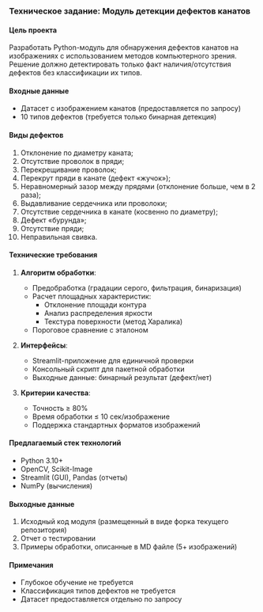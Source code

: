 ### Техническое задание: Модуль детекции дефектов канатов

#### Цель проекта
Разработать Python-модуль для обнаружения дефектов канатов на изображениях с использованием методов компьютерного зрения. Решение должно детектировать только факт наличия/отсутствия дефектов без классификации их типов.

#### Входные данные
- Датасет с изображением канатов (предоставляется по запросу)
- 10 типов дефектов (требуется только бинарная детекция)

#### Виды дефектов
1.	Отклонение по диаметру каната;
2.	Отсутствие проволок в пряди;
3.	Перекрещивание проволок;
4.	Перекрут пряди в канате (дефект «жучок»);
5.	Неравномерный зазор между прядями (отклонение больше, чем в 2 раза);
6.	Выдавливание сердечника или проволоки;
7.	Отсутствие сердечника в канате (косвенно по диаметру);
8.	Дефект «бурунда»;
9.	Отсутствие пряди;
10.	Неправильная свивка.

#### Технические требования
1. **Алгоритм обработки**:
   - Предобработка (градации серого, фильтрация, бинаризация)
   - Расчет площадных характеристик:
     - Отклонение площади контура
     - Анализ распределения яркости
     - Текстура поверхности (метод Харалика)
   - Пороговое сравнение с эталоном

2. **Интерфейсы**:
   - Streamlit-приложение для единичной проверки
   - Консольный скрипт для пакетной обработки
   - Выходные данные: бинарный результат (дефект/нет)

3. **Критерии качества**:
   - Точность ≥ 80%
   - Время обработки ≤ 10 сек/изображение
   - Поддержка стандартных форматов изображений

#### Предлагаемый стек технологий
- Python 3.10+
- OpenCV, Scikit-Image
- Streamlit (GUI), Pandas (отчеты)
- NumPy (вычисления)

#### Выходные данные
1. Исходный код модуля (размещенный в виде форка текущего репозитория)
2. Отчет о тестировании
3. Примеры обработки, описанные в MD файле (5+ изображений)

#### Примечания
- Глубокое обучение не требуется
- Классификация типов дефектов не требуется
- Датасет предоставляется отдельно по запросу